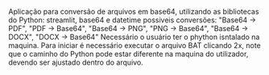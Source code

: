 Aplicação para conversão de arquivos em base64, utilizando as bibliotecas do Python:
streamlit, base64 e datetime
  possiveis conversões:
  "Base64 → PDF", "PDF → Base64",
  "Base64 → PNG", "PNG → Base64",
  "Base64 → DOCX", "DOCX → Base64"
Necessário o usuário ter o phython isntalado na maquina.
Para iniciar é necessário executar o arquivo BAT clicando 2x, note que o caminho do Python pode estar diferente na maquina do utilizador, devendo ser ajustado dentro do arquivo.
